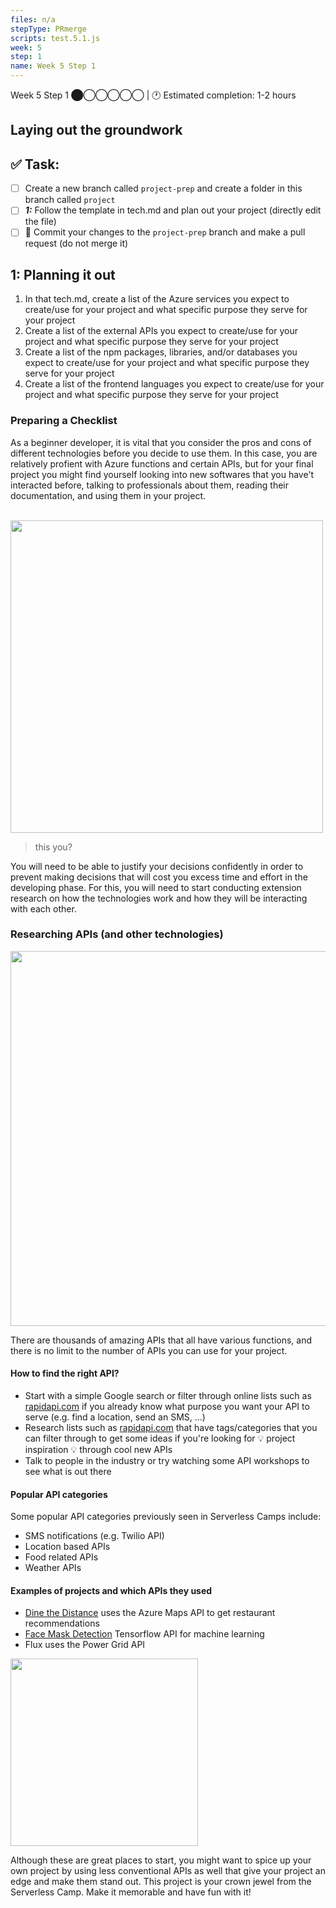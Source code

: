 ```yaml
---
files: n/a
stepType: PRmerge
scripts: test.5.1.js
week: 5
step: 1
name: Week 5 Step 1
---
```

Week 5 Step 1 ⬤◯◯◯◯◯ | 🕐 Estimated completion: 1-2 hours

## Laying out the groundwork

## ✅  Task:
- [ ] Create a new branch called `project-prep` and create a folder in this branch called `project`
- [ ] ***1:*** Follow the template in tech.md and plan out your project (directly edit the file)
- [ ] 🚀 Commit your changes to the `project-prep` branch and make a pull request (do not merge it)

## 1: Planning it out
1. In that tech.md, create a list of the Azure services you expect to create/use for your project and what specific purpose they serve for your project
2. Create a list of the external APIs you expect to create/use for your project and what specific purpose they serve for your project
3. Create a list of the npm packages, libraries, and/or databases you expect to create/use for your project and what specific purpose they serve for your project
4. Create a list of the frontend languages you expect to create/use for your project and what specific purpose they serve for your project

### Preparing a Checklist

As a beginner developer, it is vital that you consider the pros and cons of different technologies before you decide to use them. In this case, you are relatively profient with Azure functions and certain APIs, but for your final project you might find yourself looking into new softwares that you have't interacted before, talking to professionals about them, reading their documentation, and using them in your project.

<br>
<img src="https://i2.wp.com/allhtaccess.info/wp-content/uploads/2018/03/programming.gif?fit=1281%2C716&ssl=1" width=500>

> this you?

You will need to be able to justify your decisions confidently in order to prevent making decisions that will cost you excess time and effort in the developing phase. For this, you will need to start conducting extension research on how the technologies work and how they will be interacting with each other.

### Researching APIs (and other technologies)

<img src="https://developers.giphy.com/branch/master/static/api-c99e353f761d318322c853c03ebcf21b.gif" width=600>

There are thousands of amazing APIs that all have various functions, and there is no limit to the number of APIs you can use for your project.

#### How to find the right API?

- Start with a simple Google search or filter through online lists such as [rapidapi.com](rapidapi.com) if you already know what purpose you want your API to serve (e.g. find a location, send an SMS, ...)
- Research lists such as [rapidapi.com](https://rapidapi.com/categories) that have tags/categories that you can filter through to get some ideas if you're looking for 💡 project inspiration 💡 through cool new APIs
- Talk to people in the industry or try watching some API workshops to see what is out there

#### Popular API categories

Some popular API categories previously seen in Serverless Camps include:
- SMS notifications (e.g. Twilio API)
- Location based APIs
- Food related APIs
- Weather APIs

#### Examples of projects and which APIs they used

- [Dine the Distance](https://bitproject.org/blog/serverless-dine-the-distance) uses the Azure Maps API to get restaurant recommendations
- [Face Mask Detection](https://bitproject.org/blog/serverless-face-mask-detection) Tensorflow API for machine learning
- Flux uses the Power Grid API

<img src="https://twilio-cms-prod.s3.amazonaws.com/images/message-to-mail.width-808.gif" width=300>

Although these are great places to start, you might want to spice up your own project by using less conventional APIs as well that give your project an edge and make them stand out. This project is your crown jewel from the Serverless Camp. Make it memorable and have fun with it!